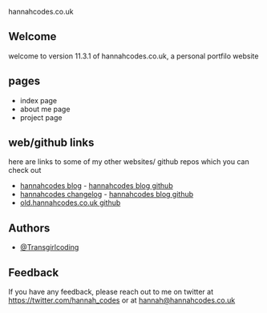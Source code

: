 hannahcodes.co.uk
## Welcome
 welcome to version 11.3.1 of hannahcodes.co.uk, a personal portfilo website

## pages
- index page
- about me page
- project page 

## web/github links
  here are links to some of my other websites/ github repos which you can check out 
  - [hannahcodes blog](https://blog.hannahcodes.co.uk) - [hannahcodes blog github](https://github.com/transgirlcoding/blog.hannahcodes.co.uk)
  - [hannahcodes changelog](https://changelog.hannahcodes.co.uk/hannahcodes/changelog.html) - [hannahcodes blog github](https://github.com/transgirlcoding/changelog.hannahcodes.co.uk)
  - [old.hannahcodes.co.uk github](https://github.com/transgirlcoding/old.hannahcodes.co.uk)


## Authors

- [@Transgirlcoding](https://www.github.com/Transgirlcoding)

  
## Feedback

If you have any feedback, please reach out to me on twitter at https://twitter.com/hannah_codes or at hannah@hannahcodes.co.uk

  
